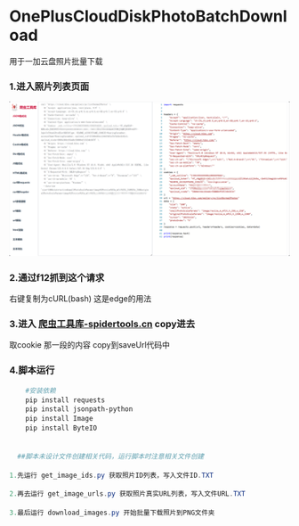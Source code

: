 # OnePlusCloudDiskPhotoBatchDownload
用于一加云盘照片批量下载
### 1.进入照片列表页面

![image-20240325010302748](https://github.com/MoomasMan/OnePlusCloudDiskPhotoBatchDownload/blob/main/IMG/1732381122032.png)

### 2.通过f12抓到这个请求



右键复制为cURL(bash) 这是edge的用法

### 3.进入 [爬虫工具库-spidertools.cn](https://spidertools.cn/#/curl2Request) copy进去 



取cookie 那一段的内容 copy到saveUrl代码中 



### 4.脚本运行

```powershell
	#安装依赖
	pip install requests
	pip install jsonpath-python
	pip install Image
	pip install ByteIO


  ##脚本未设计文件创建相关代码，运行脚本时注意相关文件创建

1.先运行 get_image_ids.py 获取照片ID列表，写入文件ID.TXT

2.再去运行 get_image_urls.py 获取照片真实URL列表，写入文件URL.TXT
    
3.最后运行 download_images.py 开始批量下载照片到PNG文件夹
